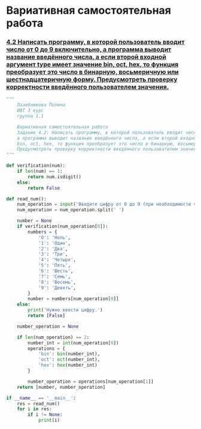 # Вариативная самостоятельная работа

### [4.2 Написать программу, в которой пользователь вводит число от 0 до 9 включительно, а программа выводит название введённого числа, а если второй входной аргумент type имеет значение bin, oct, hex, то функция преобразует это число в бинарную, восьмеричную или шестнадцатеричную форму. Предусмотреть проверку корректности введённого пользователем значения.](https://replit.com/@PolinaLazebniko/sem6-Tema4-VSR-42#main.py)
```python
"""
    Лазебникова Полина 
    ИВТ 3 курс
    группа 1.1

    Вариативная самостоятельная работа 
    Задание 4.2: Написать программу, в которой пользователь вводит число от 0 до 9 включительно, 
    а программа выводит название введённого числа, а если второй входной аргумент type имеет значение 
    bin, oct, hex, то функция преобразует это число в бинарную, восьмеричную или шестнадцатеричную форму. 
    Предусмотреть проверку корректности введённого пользователем значения.
"""

def verification(num):
    if len(num) == 1:
        return num.isdigit()
    else:
        return False

def read_num():
    num_operation = input('Введите цифру от 0 до 9 (при необходимости через пробел указать систему счисления (bin, oct, hex):\n')
    num_operation = num_operation.split(' ')

    number = None
    if verification(num_operation[0]):
        numbers = {
            '0': 'Ноль',
            '1': 'Один',
            '2': 'Два',
            '3': 'Три',
            '4': 'Четыре',
            '5': 'Пять',
            '6': 'Шесть',
            '7': 'Семь',
            '8': 'Восемь',
            '9': 'Девять',
        }
        number = numbers[num_operation[0]]
    else:
        print('Нужно ввести цифру.')
        return [False]

    number_operation = None

    if len(num_operation) == 2:
        number_int = int(num_operation[0])
        operations = {
            'bin': bin(number_int),
            'oct': oct(number_int),
            'hex': hex(number_int)
        }

        number_operation = operations[num_operation[1]]
    return [number, number_operation]

if __name__ == '__main__':
    res = read_num()
    for i in res:
        if i != None:
            print(i)
```
